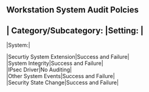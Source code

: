 ## Workstation System Audit Polcies
			
|	Category/Subcategory:	|Setting:	|
-----------				
|System:|
			
|Securtiy System Extension|Success and Failure|		
|System Integrity|Success and Failure|	
|IPsec Driver|No Auditing|		
|Other System Events|Success and Failure|		
|Security State Change|Success and Failure|		

				
				
